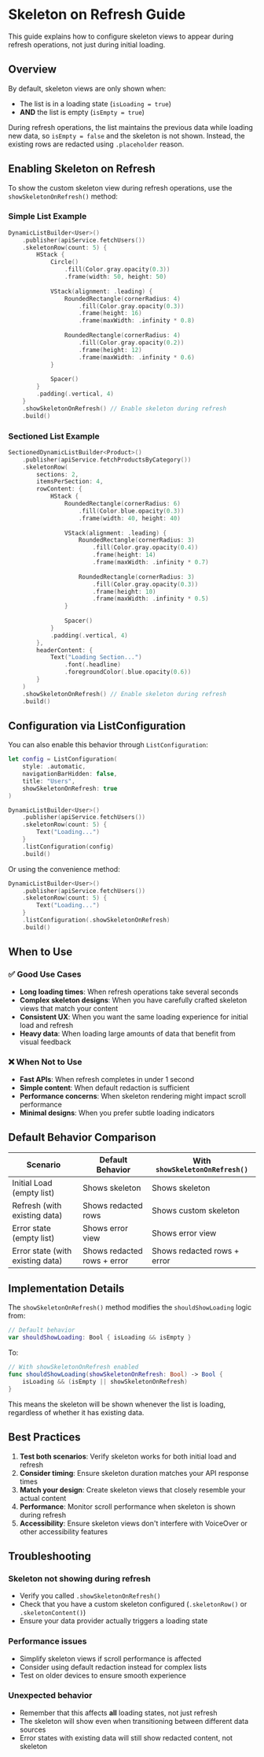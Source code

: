 # Skeleton on Refresh Guide

This guide explains how to configure skeleton views to appear during refresh operations, not just during initial loading.

## Overview

By default, skeleton views are only shown when:
- The list is in a loading state (`isLoading = true`)
- **AND** the list is empty (`isEmpty = true`)

During refresh operations, the list maintains the previous data while loading new data, so `isEmpty = false` and the skeleton is not shown. Instead, the existing rows are redacted using `.placeholder` reason.

## Enabling Skeleton on Refresh

To show the custom skeleton view during refresh operations, use the `showSkeletonOnRefresh()` method:

### Simple List Example

```swift
DynamicListBuilder<User>()
    .publisher(apiService.fetchUsers())
    .skeletonRow(count: 5) {
        HStack {
            Circle()
                .fill(Color.gray.opacity(0.3))
                .frame(width: 50, height: 50)
            
            VStack(alignment: .leading) {
                RoundedRectangle(cornerRadius: 4)
                    .fill(Color.gray.opacity(0.3))
                    .frame(height: 16)
                    .frame(maxWidth: .infinity * 0.8)
                
                RoundedRectangle(cornerRadius: 4)
                    .fill(Color.gray.opacity(0.2))
                    .frame(height: 12)
                    .frame(maxWidth: .infinity * 0.6)
            }
            
            Spacer()
        }
        .padding(.vertical, 4)
    }
    .showSkeletonOnRefresh() // Enable skeleton during refresh
    .build()
```

### Sectioned List Example

```swift
SectionedDynamicListBuilder<Product>()
    .publisher(apiService.fetchProductsByCategory())
    .skeletonRow(
        sections: 2,
        itemsPerSection: 4,
        rowContent: {
            HStack {
                RoundedRectangle(cornerRadius: 6)
                    .fill(Color.blue.opacity(0.3))
                    .frame(width: 40, height: 40)
                
                VStack(alignment: .leading) {
                    RoundedRectangle(cornerRadius: 3)
                        .fill(Color.gray.opacity(0.4))
                        .frame(height: 14)
                        .frame(maxWidth: .infinity * 0.7)
                    
                    RoundedRectangle(cornerRadius: 3)
                        .fill(Color.gray.opacity(0.3))
                        .frame(height: 10)
                        .frame(maxWidth: .infinity * 0.5)
                }
                
                Spacer()
            }
            .padding(.vertical, 4)
        },
        headerContent: {
            Text("Loading Section...")
                .font(.headline)
                .foregroundColor(.blue.opacity(0.6))
        }
    )
    .showSkeletonOnRefresh() // Enable skeleton during refresh
    .build()
```

## Configuration via ListConfiguration

You can also enable this behavior through `ListConfiguration`:

```swift
let config = ListConfiguration(
    style: .automatic,
    navigationBarHidden: false,
    title: "Users",
    showSkeletonOnRefresh: true
)

DynamicListBuilder<User>()
    .publisher(apiService.fetchUsers())
    .skeletonRow(count: 5) {
        Text("Loading...")
    }
    .listConfiguration(config)
    .build()
```

Or using the convenience method:

```swift
DynamicListBuilder<User>()
    .publisher(apiService.fetchUsers())
    .skeletonRow(count: 5) {
        Text("Loading...")
    }
    .listConfiguration(.showSkeletonOnRefresh)
    .build()
```

## When to Use

### ✅ Good Use Cases

- **Long loading times**: When refresh operations take several seconds
- **Complex skeleton designs**: When you have carefully crafted skeleton views that match your content
- **Consistent UX**: When you want the same loading experience for initial load and refresh
- **Heavy data**: When loading large amounts of data that benefit from visual feedback

### ❌ When Not to Use

- **Fast APIs**: When refresh completes in under 1 second
- **Simple content**: When default redaction is sufficient
- **Performance concerns**: When skeleton rendering might impact scroll performance
- **Minimal designs**: When you prefer subtle loading indicators

## Default Behavior Comparison

| Scenario | Default Behavior | With `showSkeletonOnRefresh()` |
|----------|------------------|-------------------------------|
| Initial Load (empty list) | Shows skeleton | Shows skeleton |
| Refresh (with existing data) | Shows redacted rows | Shows custom skeleton |
| Error state (empty list) | Shows error view | Shows error view |
| Error state (with existing data) | Shows redacted rows + error | Shows redacted rows + error |

## Implementation Details

The `showSkeletonOnRefresh()` method modifies the `shouldShowLoading` logic from:

```swift
// Default behavior
var shouldShowLoading: Bool { isLoading && isEmpty }
```

To:

```swift
// With showSkeletonOnRefresh enabled
func shouldShowLoading(showSkeletonOnRefresh: Bool) -> Bool {
    isLoading && (isEmpty || showSkeletonOnRefresh)
}
```

This means the skeleton will be shown whenever the list is loading, regardless of whether it has existing data.

## Best Practices

1. **Test both scenarios**: Verify skeleton works for both initial load and refresh
2. **Consider timing**: Ensure skeleton duration matches your API response times
3. **Match your design**: Create skeleton views that closely resemble your actual content
4. **Performance**: Monitor scroll performance when skeleton is shown during refresh
5. **Accessibility**: Ensure skeleton views don't interfere with VoiceOver or other accessibility features

## Troubleshooting

### Skeleton not showing during refresh
- Verify you called `.showSkeletonOnRefresh()`
- Check that you have a custom skeleton configured (`.skeletonRow()` or `.skeletonContent()`)
- Ensure your data provider actually triggers a loading state

### Performance issues
- Simplify skeleton views if scroll performance is affected
- Consider using default redaction instead for complex lists
- Test on older devices to ensure smooth experience

### Unexpected behavior
- Remember that this affects **all** loading states, not just refresh
- The skeleton will show even when transitioning between different data sources
- Error states with existing data will still show redacted content, not skeleton
